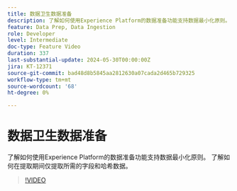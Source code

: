 ```yaml
---
title: 数据卫生数据准备
description: 了解如何使用Experience Platform的数据准备功能支持数据最小化原则。 了解如何在提取期间仅提取所需的字段和哈希数据。
feature: Data Prep, Data Ingestion
role: Developer
level: Intermediate
doc-type: Feature Video
duration: 337
last-substantial-update: 2024-05-30T00:00:00Z
jira: KT-12371
source-git-commit: bad48d8b5845aa2812630a07cada2d465b729325
workflow-type: tm+mt
source-wordcount: '68'
ht-degree: 0%

---
```



# 数据卫生数据准备

了解如何使用Experience Platform的数据准备功能支持数据最小化原则。 了解如何在提取期间仅提取所需的字段和哈希数据。

>[!VIDEO](https://video.tv.adobe.com/v/3429485/?learn=on)
